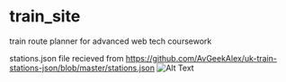 # train_site
train route planner for advanced web tech coursework

stations.json file recieved from https://github.com/AvGeekAlex/uk-train-stations-json/blob/master/stations.json
![Alt Text](https://cdn.discordapp.com/attachments/1068102952427995189/1076128860904628274/6276-spinning-cat.gif)